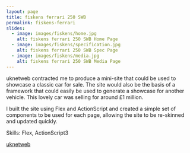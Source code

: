 ```yaml
---
layout: page
title: fiskens ferrari 250 SWB
permalink: fiskens-ferrari
slides:
  - image: images/fiskens/home.jpg
    alt: fiskens ferrari 250 SWB Home Page
  - image: images/fiskens/specification.jpg
    alt: fiskens ferrari 250 SWB Spec Page
  - image: images/fiskens/media.jpg
    alt: fiskens ferrari 250 SWB Media Page
---
```

<p>uknetweb contracted me to produce a mini-site that could be used to showcase a classic car for sale.  The site would also be the basis of a framework that could easily be used to generate a showcase for another vehicle. This lovely car was selling for around &pound;1 million. </p>
<p>I built the site using Flex and ActionScript and created a simple set of components to be used for each page, allowing the site to be re-skinned and updated quickly.</p>
<!-- FIXME: Where to host
<p><a href="http://dijitl.co.uk/cars/fiskens/">View online</a> </p> -->
<p>Skills: Flex, ActionScript3 </p>
<p><a href="http://www.uknetweb.com/">uknetweb</a></p>